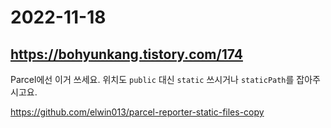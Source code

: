 # 2022-11-18

## <https://bohyunkang.tistory.com/174>

Parcel에선 이거 쓰세요.
위치도 `public` 대신 `static` 쓰시거나
`staticPath`를 잡아주시고요.

<https://github.com/elwin013/parcel-reporter-static-files-copy>
